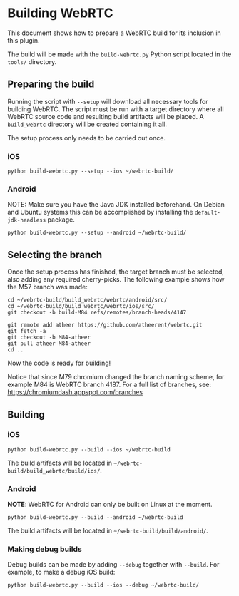 # Building WebRTC

This document shows how to prepare a WebRTC build for its inclusion in this
plugin.

The build will be made with the `build-webrtc.py` Python script located in the
`tools/` directory.

## Preparing the build

Running the script with `--setup` will download all necessary tools for building
WebRTC. The script must be run with a target directory where all WebRTC source
code and resulting build artifacts will be placed. A `build_webrtc` directory
will be created containing it all.

The setup process only needs to be carried out once.

### iOS

```
python build-webrtc.py --setup --ios ~/webrtc-build/
```

### Android

NOTE: Make sure you have the Java JDK installed beforehand. On Debian and
Ubuntu systems this can be accomplished by installing the `default-jdk-headless`
package.

```
python build-webrtc.py --setup --android ~/webrtc-build/
```

## Selecting the branch

Once the setup process has finished, the target branch must be selected, also
adding any required cherry-picks. The following example shows how the M57 branch
was made:

```
cd ~/webrtc-build/build_webrtc/webrtc/android/src/
cd ~/webrtc-build/build_webrtc/webrtc/ios/src/
git checkout -b build-M84 refs/remotes/branch-heads/4147

git remote add atheer https://github.com/atheerent/webrtc.git
git fetch -a
git checkout -b M84-atheer
git pull atheer M84-atheer
cd ..
```

Now the code is ready for building!

Notice that since M79 chromium changed the branch naming scheme, for example M84 is WebRTC branch 4187.
For a full list of branches, see: https://chromiumdash.appspot.com/branches

## Building

### iOS

```
python build-webrtc.py --build --ios ~/webrtc-build
```

The build artifacts will be located in `~/webrtc-build/build_webrtc/build/ios/`.

### Android

**NOTE**: WebRTC for Android can only be built on Linux at the moment.

```
python build-webrtc.py --build --android ~/webrtc-build
```

The build artifacts will be located in `~/webrtc-build/build/android/`.

### Making debug builds

Debug builds can be made by adding `--debug` together with `--build`. For
example, to make a debug iOS build:

```
python build-webrtc.py --build --ios --debug ~/webrtc-build/
```
